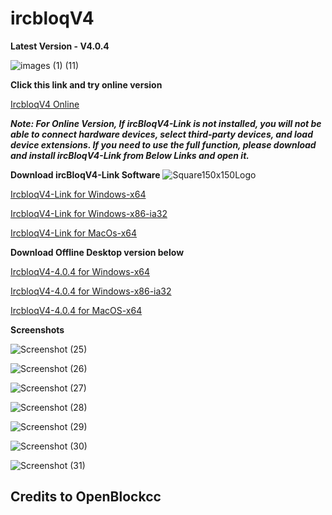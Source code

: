 # ircbloqV4
**Latest Version - V4.0.4**

![images (1) (11)](https://user-images.githubusercontent.com/86342573/126527919-99bde8ef-8fc7-4d3e-93db-905a8cedadde.jpeg)


**Click this link and try online version** 
 
 [IrcbloqV4 Online](https://ircbloqcc.github.io/ircbloq)

_**Note: For Online Version, If ircBloqV4-Link is not installed, you will not be able to connect hardware devices, select third-party devices, and load device extensions. If you need to use the full function, please download and install ircBloqV4-Link from Below Links and open it.**_

**Download ircBloqV4-Link Software**
![Square150x150Logo](https://user-images.githubusercontent.com/86342573/127168902-349aea28-b806-4b59-8650-6054b93a6c37.png)

[IrcbloqV4-Link for Windows-x64](https://drive.google.com/uc?id=1-ekB3Ti9LILSD__UMVyMZG5bTgMQRAFA&export=download)

[IrcbloqV4-Link for Windows-x86-ia32](https://drive.google.com/uc?id=1ca29kqsimKOl3v47uoi8SlR_WD_gAwfD&export=download)

[IrcbloqV4-Link for MacOs-x64](https://drive.google.com/uc?id=1wwWbRJdgNAR_3wwu_R4WeGX-NfFBXwua&export=download)
 
**Download Offline Desktop version below**

  [IrcbloqV4-4.0.4 for Windows-x64](https://drive.google.com/uc?id=1-a22g24G-tTq0Fn2Jr6Awfi3gmPCwjWN&export=download)
  
  [IrcbloqV4-4.0.4 for Windows-x86-ia32](https://drive.google.com/uc?id=1Cgpir_Sy0i0NMybS5hZbT6nnd_9CUE7Z&export=download)
  
  [IrcbloqV4-4.0.4 for MacOS-x64](https://drive.google.com/uc?id=11mtKhrcvP8dvfejmd1MiI9wK7GTGGhls&export=download)

**Screenshots** 

![Screenshot (25)](https://user-images.githubusercontent.com/86342573/127304813-f6045374-11c6-4cc9-9545-1f02d9e58679.png)

![Screenshot (26)](https://user-images.githubusercontent.com/86342573/127304821-8d0e1d58-f68e-4551-ac98-26a93d7de8ea.png)

![Screenshot (27)](https://user-images.githubusercontent.com/86342573/127304823-b432a36d-a3ba-434d-8c84-09aa45b03fbf.png)

![Screenshot (28)](https://user-images.githubusercontent.com/86342573/127304824-fcddba7f-4b1b-46e4-8965-64d3331f562e.png)

![Screenshot (29)](https://user-images.githubusercontent.com/86342573/127304829-1e58355b-33bf-49cf-9a9a-113171120b43.png)

![Screenshot (30)](https://user-images.githubusercontent.com/86342573/127304833-1f3ed7ad-0328-478a-8e45-25421933c87e.png)

![Screenshot (31)](https://user-images.githubusercontent.com/86342573/127304834-f72354e2-37fc-4cce-8e2c-745f0e31919a.png)

## Credits to OpenBlockcc
